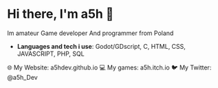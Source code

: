 # Hi there, I'm a5h 👋

Im amateur Game developer And programmer from Poland

- **Languages and tech i use**: Godot/GDscript, C, HTML, CSS, JAVASCRIPT, PHP, SQL

🌐 My Website: a5hdev.github.io
💻 My games: a5h.itch.io
🐦 My Twitter: @a5h_Dev

